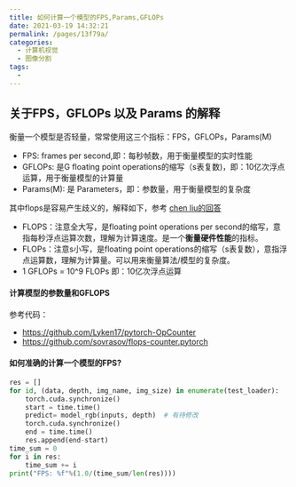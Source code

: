 ```yaml
---
title: 如何计算一个模型的FPS,Params,GFLOPs
date: 2021-03-19 14:32:21
permalink: /pages/13f79a/
categories:
  - 计算机视觉
  - 图像分割
tags:
  - 
---
```

## 关于FPS，GFLOPs 以及 Params 的解释

衡量一个模型是否轻量，常常使用这三个指标：FPS，GFLOPs，Params(M)

- FPS: frames per second,即：每秒帧数，用于衡量模型的实时性能
- GFLOPs: 是G floating point operations的缩写（s表复数)，即：10亿次浮点运算，用于衡量模型的计算量
- Params(M): 是 Parameters，即：参数量，用于衡量模型的复杂度



其中flops是容易产生歧义的，解释如下，参考 [chen liu的回答](https://www.zhihu.com/question/65305385/answer/451060549)

- FLOPS：注意全大写，是floating point operations per second的缩写，意指每秒浮点运算次数，理解为计算速度。是一个**衡量硬件性能**的指标。
- FLOPs：注意s小写，是floating point operations的缩写（s表复数），意指浮点运算数，理解为计算量。可以用来衡量算法/模型的复杂度。
- 1 GFLOPs = 10^9 FLOPs 即：10亿次浮点运算



#### 计算模型的参数量和GFLOPS

参考代码：

- https://github.com/Lyken17/pytorch-OpCounter
- https://github.com/sovrasov/flops-counter.pytorch



#### 如何准确的计算一个模型的FPS?

```python
res = []
for id, (data, depth, img_name, img_size) in enumerate(test_loader):
    torch.cuda.synchronize()
    start = time.time()
    predict= model_rgb(inputs, depth)  # 有待修改
    torch.cuda.synchronize()
    end = time.time()
    res.append(end-start)
time_sum = 0
for i in res:
    time_sum += i
print("FPS: %f"%(1.0/(time_sum/len(res))))

```


